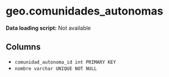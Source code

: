 # geo.comunidades_autonomas

**Data loading script:** Not available

## Columns

- `comunidad_autonoma_id int PRIMARY KEY`
- `nombre varchar UNIQUE NOT NULL`

